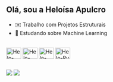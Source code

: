 ## Olá, sou a Heloísa Apulcro


- ✉️ Trabalho com Projetos Estruturais
- 🌱 Estudando sobre Machine Learning

<div style="display: inline_block"><br>
  <img align="center" alt="Helo-Cpp" height="30" width="40" src="https://cdn.jsdelivr.net/gh/devicons/devicon@latest/icons/cplusplus/cplusplus-original.svg">
  <img align="center" alt="Helo-Lat" height="30" width="40" src="https://cdn.jsdelivr.net/gh/devicons/devicon@latest/icons/latex/latex-original.svg">
  <img align="center" alt="Helo-Mat" height="30" width="40" src="https://cdn.jsdelivr.net/gh/devicons/devicon@latest/icons/matlab/matlab-original.svg">
  <img align="center" alt="Helo-Py" height="30" width="40" src="https://cdn.jsdelivr.net/gh/devicons/devicon@latest/icons/python/python-original.svg">
</div>
  
  ##
 
<div> 
  <a href = "mailto:helo.apuclro@gmail.com"><img src="https://img.shields.io/badge/-Gmail-%23333?style=for-the-badge&logo=gmail&logoColor=white" target="_blank"></a>
  <a href="https://www.linkedin.com/in/heloísa-apulcro" target="_blank"><img src="https://img.shields.io/badge/-LinkedIn-%230077B5?style=for-the-badge&logo=linkedin&logoColor=white" target="_blank"></a> 
  
</div>
